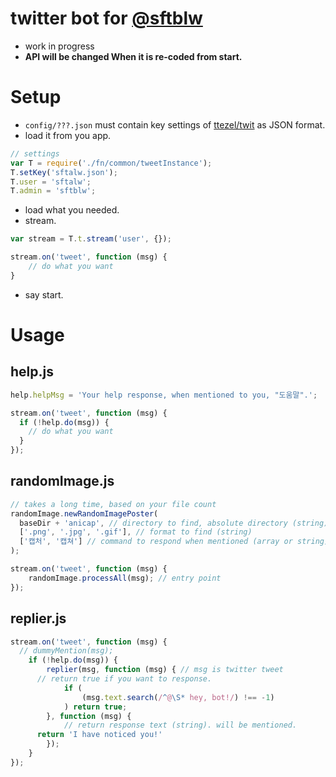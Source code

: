 twitter bot for [@sftblw](https://twitter.com/sftblw)
=====================================================

-	work in progress
-	**API will be changed When it is re-coded from start.**

Setup
=====

-	`config/???.json` must contain key settings of [ttezel/twit](https://github.com/ttezel/twit) as JSON format.
-	load it from you app.

```javascript
// settings
var T = require('./fn/common/tweetInstance');
T.setKey('sftalw.json');
T.user = 'sftalw';
T.admin = 'sftblw';
```

-	load what you needed.
-	stream.

```javascript
var stream = T.t.stream('user', {});

stream.on('tweet', function (msg) {
    // do what you want
}
```

-	say start.

Usage
=====

help.js
-------

```javascript
help.helpMsg = 'Your help response, when mentioned to you, "도움말".';

stream.on('tweet', function (msg) {
  if (!help.do(msg)) {
    // do what you want
  }
});
```

randomImage.js
--------------

```javascript
// takes a long time, based on your file count
randomImage.newRandomImagePoster(
  baseDir + 'anicap', // directory to find, absolute directory (string)
  ['.png', '.jpg', '.gif'], // format to find (string)
  ['캡처', '캡쳐'] // command to respond when mentioned (array or string)
);

stream.on('tweet', function (msg) {
	randomImage.processAll(msg); // entry point
});
```

replier.js
----------

```javascript
stream.on('tweet', function (msg) {
  // dummyMention(msg);
	if (!help.do(msg)) {
		replier(msg, function (msg) { // msg is twitter tweet
      // return true if you want to response.
			if (
				(msg.text.search(/^@\S* hey, bot!/) !== -1)
			) return true;
		}, function (msg) {
			// return response text (string). will be mentioned.
      return 'I have noticed you!'
		});
	}
});
```
